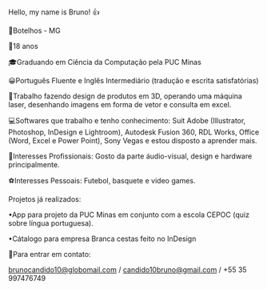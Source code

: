 Hello, my name is Bruno! 👍

📌Botelhos - MG

🎉18 anos

🎓Graduando em Ciência da Computação pela PUC Minas

😀Português Fluente e Inglês Intermediário (tradução e escrita satisfatórias)

🎨Trabalho fazendo design de produtos em 3D, operando uma máquina laser, desenhando imagens em forma de vetor e consulta em excel.

💻Softwares que trabalho e tenho conhecimento: Suit Adobe (Illustrator, Photoshop, InDesign e Lightroom), Autodesk Fusion 360, RDL Works, Office (Word, Excel e Power Point), Sony Vegas e estou disposto a aprender mais.

👔Interesses Profissionais: Gosto da parte áudio-visual, design e hardware principalmente.

⚽Interesses Pessoais: Futebol, basquete e video games.

Projetos já realizados: 

•App para projeto da PUC Minas em conjunto com a escola CEPOC (quiz sobre língua portuguesa).

•Cátalogo para empresa Branca cestas feito no InDesign

📲Para entrar em contato:

brunocandido10@globomail.com / candido10bruno@gmail.com / +55 35 997476749



